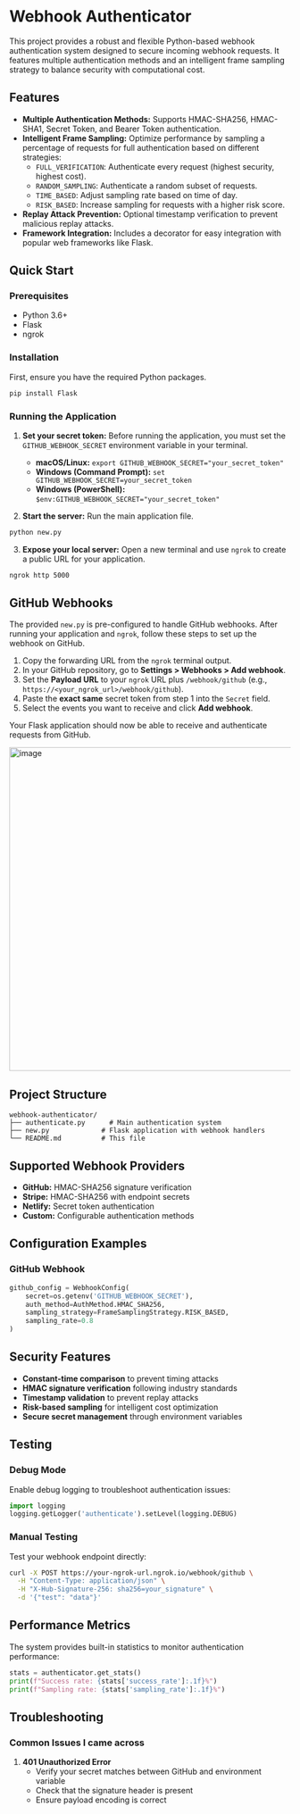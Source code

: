 # Webhook Authenticator

This project provides a robust and flexible Python-based webhook authentication system designed to secure incoming webhook requests. It features multiple authentication methods and an intelligent frame sampling strategy to balance security with computational cost.

## Features

* **Multiple Authentication Methods:** Supports HMAC-SHA256, HMAC-SHA1, Secret Token, and Bearer Token authentication.
* **Intelligent Frame Sampling:** Optimize performance by sampling a percentage of requests for full authentication based on different strategies:
   * `FULL_VERIFICATION`: Authenticate every request (highest security, highest cost).
   * `RANDOM_SAMPLING`: Authenticate a random subset of requests.
   * `TIME_BASED`: Adjust sampling rate based on time of day.
   * `RISK_BASED`: Increase sampling for requests with a higher risk score.
* **Replay Attack Prevention:** Optional timestamp verification to prevent malicious replay attacks.
* **Framework Integration:** Includes a decorator for easy integration with popular web frameworks like Flask.

## Quick Start

### Prerequisites

* Python 3.6+
* Flask
* ngrok

### Installation

First, ensure you have the required Python packages.

```bash
pip install Flask
```

### Running the Application

1. **Set your secret token:** Before running the application, you must set the `GITHUB_WEBHOOK_SECRET` environment variable in your terminal.
   * **macOS/Linux:** `export GITHUB_WEBHOOK_SECRET="your_secret_token"`
   * **Windows (Command Prompt):** `set GITHUB_WEBHOOK_SECRET=your_secret_token`
   * **Windows (PowerShell):** `$env:GITHUB_WEBHOOK_SECRET="your_secret_token"`

2. **Start the server:** Run the main application file.

```bash
python new.py
```

3. **Expose your local server:** Open a new terminal and use `ngrok` to create a public URL for your application.

```bash
ngrok http 5000
```

## GitHub Webhooks

The provided `new.py` is pre-configured to handle GitHub webhooks. After running your application and `ngrok`, follow these steps to set up the webhook on GitHub.

1. Copy the forwarding URL from the `ngrok` terminal output.
2. In your GitHub repository, go to **Settings > Webhooks > Add webhook**.
3. Set the **Payload URL** to your `ngrok` URL plus `/webhook/github` (e.g., `https://<your_ngrok_url>/webhook/github`).
4. Paste the **exact same** secret token from step 1 into the `Secret` field.
5. Select the events you want to receive and click **Add webhook**.

Your Flask application should now be able to receive and authenticate requests from GitHub.


<img width="970" height="580" alt="image" src="https://github.com/user-attachments/assets/0ed16e24-1f7d-40c4-b037-fd3e7ec3691c" />


## Project Structure

```
webhook-authenticator/
├── authenticate.py      # Main authentication system
├── new.py             # Flask application with webhook handlers
└── README.md          # This file
```

## Supported Webhook Providers

- **GitHub:** HMAC-SHA256 signature verification
- **Stripe:** HMAC-SHA256 with endpoint secrets
- **Netlify:** Secret token authentication
- **Custom:** Configurable authentication methods

## Configuration Examples

### GitHub Webhook
```python
github_config = WebhookConfig(
    secret=os.getenv('GITHUB_WEBHOOK_SECRET'),
    auth_method=AuthMethod.HMAC_SHA256,
    sampling_strategy=FrameSamplingStrategy.RISK_BASED,
    sampling_rate=0.8
)
```

## Security Features

- **Constant-time comparison** to prevent timing attacks
- **HMAC signature verification** following industry standards
- **Timestamp validation** to prevent replay attacks
- **Risk-based sampling** for intelligent cost optimization
- **Secure secret management** through environment variables

## Testing

### Debug Mode
Enable debug logging to troubleshoot authentication issues:

```python
import logging
logging.getLogger('authenticate').setLevel(logging.DEBUG)
```

### Manual Testing
Test your webhook endpoint directly:

```bash
curl -X POST https://your-ngrok-url.ngrok.io/webhook/github \
  -H "Content-Type: application/json" \
  -H "X-Hub-Signature-256: sha256=your_signature" \
  -d '{"test": "data"}'
```

## Performance Metrics

The system provides built-in statistics to monitor authentication performance:

```python
stats = authenticator.get_stats()
print(f"Success rate: {stats['success_rate']:.1f}%")
print(f"Sampling rate: {stats['sampling_rate']:.1f}%")
```

## Troubleshooting

### Common Issues I came across

1. **401 Unauthorized Error**
   - Verify your secret matches between GitHub and environment variable
   - Check that the signature header is present
   - Ensure payload encoding is correct










